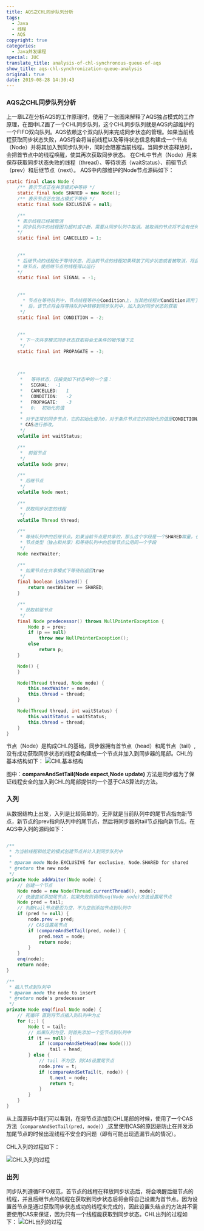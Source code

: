 ```yaml
---
title: AQS之CHL同步队列分析
tags:
  - Java
  - 线程
  - AQS
copyright: true
categories:
  - Java并发编程
special: JUC
translate_title: analysis-of-chl-synchronous-queue-of-aqs
show_title: aqs-chl-synchronization-queue-analysis
original: true
date: 2019-08-28 14:30:43
---
```

### AQS之CHL同步队列分析
上一章LZ在分析AQS的工作原理时，使用了一张图来解释了AQS独占模式的工作原理，在图中LZ画了一个CHL同步队列，这个CHL同步队列就是AQS内部维护的一个FIFO双向队列。AQS依赖这个双向队列来完成同步状态的管理。如果当前线程获取同步状态失败，AQS将会将当前线程以及等待状态信息构建成一个节点（Node）并将其加入到同步队列中，同时会阻塞当前线程。当同步状态释放时，会把首节点中的线程唤醒，使其再次获取同步状态。
在CHL中节点（Node）用来保存获取同步状态失败的线程（thread）、等待状态（waitStatus）、前驱节点（prev）和后继节点（next）。
AQS中内部维护的Node节点源码如下：

```java
static final class Node {
    /** 表示节点正在共享模式中等待 */
    static final Node SHARED = new Node();
    /** 表示节点正在独占模式下等待 */
    static final Node EXCLUSIVE = null;

    /** 
    * 表示线程已经被取消 
    * 同步队列中的线程因为超时或中断，需要从同步队列中取消。被取消的节点将不会有任何改变
    */
    static final int CANCELLED = 1;
    
    
    /** 
    * 后继节点的线程处于等待状态，而当前节点的线程如果释放了同步状态或者被取消，将会通知后
    * 继节点，使后继节点的线程得以运行 
    */
    static final int SIGNAL = -1;
    
    
    /** 
      * 节点在等待队列中，节点线程等待在Condition上，当其他线程对Condition调用了signal()方法 
     *  后，该节点将会将等待队列中转移到同步队列中，加入到对同步状态的获取 
     */
    static final int CONDITION = -2;
    
    
    /**
     * 下一次共享模式同步状态获取将会无条件的被传播下去
     */
    static final int PROPAGATE = -3;
    
    

    /**
     *   等待状态，仅接受如下状态中的一个值：
     *   SIGNAL:  -1
     *   CANCELLED:   1
     *   CONDITION:   -2
     *   PROPAGATE:   -3
     *   0:  初始化的值
     *
     * 对于正常的同步节点，它的初始化值为0，对于条件节点它的初始化的值是CONDITION。它使用
     * CAS进行修改。
     */
    volatile int waitStatus;

    /**
     *  前驱节点
     */
    volatile Node prev;

    /**
     * 后继节点
     */
    volatile Node next;

    /**
     * 获取同步状态的线程
     */
    volatile Thread thread;

    /**
     * 等待队列中的后继节点。如果当前节点是共享的，那么这个字段是一个SHARED常量，也就是说
     * 节点类型（独占和共享）和等待队列中的后继节点公用同一个字段
     */
    Node nextWaiter;

    /**
     * 如果节点在共享模式下等待则返回true
     */
    final boolean isShared() {
        return nextWaiter == SHARED;
    }

    /**
     * 获取前驱节点
     */
    final Node predecessor() throws NullPointerException {
        Node p = prev;
        if (p == null)
            throw new NullPointerException();
        else
            return p;
    }

    Node() {
    }

    Node(Thread thread, Node mode) { 
        this.nextWaiter = mode;
        this.thread = thread;
    }

    Node(Thread thread, int waitStatus) { 
        this.waitStatus = waitStatus;
        this.thread = thread;
    }
}

```

节点（Node）是构成CHL的基础，同步器拥有首节点（head）和尾节点（tail）,没有成功获取同步状态的线程会构建成一个节点并加入到同步器的尾部。CHL的基本结构如下：
![CHL基本结构](https://gitee.com/zhangzwd/pic-bed/raw/master/blog/CHL基本结构.png)

图中：**compareAndSetTail(Node expect,Node update)** 方法是同步器为了保证线程安全的加入到CHL的尾部提供的一个基于CAS算法的方法。


### 入列
从数据结构上出发，入列是比较简单的，无非就是当前队列中的尾节点指向新节点，新节点的prev指向队列中的尾节点，然后将同步器的tail节点指向新节点。在AQS中入列的源码如下：
```java

/**
 * 为当前线程和给定的模式创建节点并计入到同步队列中
 *
 * @param mode Node.EXCLUSIVE for exclusive, Node.SHARED for shared
 * @return the new node
 */
private Node addWaiter(Node mode) {
    // 创建一个节点
    Node node = new Node(Thread.currentThread(), mode);
    // 快速尝试添加尾节点，如果失败则调用enq(Node node)方法设置尾节点
    Node pred = tail;
    // 判断tail节点是否为空，不为空则添加节点到队列中
    if (pred != null) {
        node.prev = pred;
        // CAS设置尾节点
        if (compareAndSetTail(pred, node)) {
            pred.next = node;
            return node;
        }
    }
    enq(node);
    return node;
}

/**
 * 插入节点到队列中
 * @param node the node to insert
 * @return node's predecessor
 */
private Node enq(final Node node) {
    // 死循环 直到将节点插入到队列中为止
    for (;;) {
        Node t = tail;
        // 如果队列为空，则首先添加一个空节点到队列中
        if (t == null) {
            if (compareAndSetHead(new Node()))
                tail = head;
        } else {
            // tail 不为空，则CAS设置尾节点
            node.prev = t;
            if (compareAndSetTail(t, node)) {
                t.next = node;
                return t;
            }
        }
    }
}

```
从上面源码中我们可以看到，在将节点添加到CHL尾部的时候，使用了一个CAS方法（`compareAndSetTail(pred, node)`）,这里使用CAS的原因是防止在并发添加尾节点的时候出现线程不安全的问题（即有可能出现遗漏节点的情况）。

CHL入列的过程如下：

![CHL入列的过程](https://gitee.com/zhangzwd/pic-bed/raw/master/blog/CHL入列的过程.png)


### 出列
同步队列遵循FIFO规范，首节点的线程在释放同步状态后，将会唤醒后继节点的线程，并且后继节点的线程在获取到同步状态后将会将自己设置为首节点。因为设置首节点是通过获取同步状态成功的线程来完成的，因此设置头结点的方法并不需要使用CAS来保证，因为只有一个线程能获取到同步状态。CHL出列的过程如下：
![CHL出列的过程](https://gitee.com/zhangzwd/pic-bed/raw/master/blog/CHL出列的过程.png)
